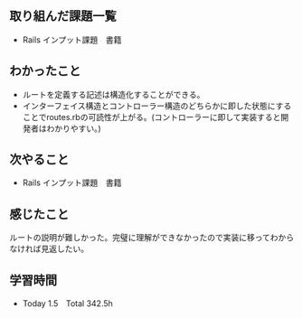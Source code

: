 ## 取り組んだ課題一覧  
- Rails インプット課題　書籍
## わかったこと
- ルートを定義する記述は構造化することができる。
- インターフェイス構造とコントローラー構造のどちらかに即した状態にすることでroutes.rbの可読性が上がる。(コントローラーに即して実装すると開発者はわかりやすい。)
## 次やること  
- Rails インプット課題　書籍
## 感じたこと 
ルートの説明が難しかった。完璧に理解ができなかったので実装に移ってわからなければ見返したい。
## 学習時間  
- Today 1.5　Total 342.5h
